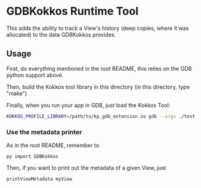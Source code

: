 # GDBKokkos Runtime Tool

This adds the ability to track a View's history (deep copies, where it was allocated) to the data GDBKokkos provides.

## Usage

First, do everything mentioned in the root README, this relies on the GDB python support above.

Then, build the Kokkos tool library in this directory (in this directory, type "make")

Finally, when you run your app in GDB, just load the Kokkos Tool:

```bash
KOKKOS_PROFILE_LIBRARY=/path/to/kp_gdb_extension.so gdb --args ./test
```

### Use the metadata printer

As in the root README, remember to 

```gdb
py import GDBKokkos
```

Then, if you want to print out the metadata of a given View, just

```gdb
printViewMetadata myView
```

